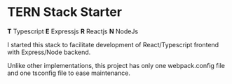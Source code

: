 ﻿# TERN Stack Starter
**T** Typescript
**E** Expressjs
**R** Reactjs
**N** NodeJs

I started this stack to facilitate development of React/Typescript frontend with Express/Node backend.

Unlike other implementations, this project has only one webpack.config file and one tsconfig file to ease maintenance.

